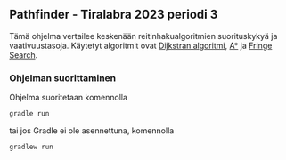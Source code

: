 ## Pathfinder - Tiralabra 2023 periodi 3

Tämä ohjelma vertailee keskenään reitinhakualgoritmien suorituskykyä ja vaativuustasoja. Käytetyt algoritmit ovat [Dijkstran algoritmi](https://en.wikipedia.org/wiki/Dijkstra%27s_algorithm), [A*](https://en.wikipedia.org/wiki/A*_search_algorithm) ja [Fringe Search](https://en.wikipedia.org/wiki/Fringe_search).

### Ohjelman suorittaminen
Ohjelma suoritetaan komennolla
```bash
gradle run
```
tai jos Gradle ei ole asennettuna, komennolla
```bash
gradlew run
```
